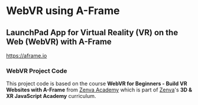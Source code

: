 # WebVR using A-Frame

## LaunchPad App for Virtual Reality (VR) on the Web (WebVR) with A-Frame

<https://aframe.io>

### WebVR Project Code

This project code is based on the course **WebVR for Beginners - Build VR Websites with A-Frame**  from  [Zenva Academy](academy.zenva.com)  which is part of  [Zenva](https://zenva.com)'s  **3D & XR JavaScript Academy** curriculum.
